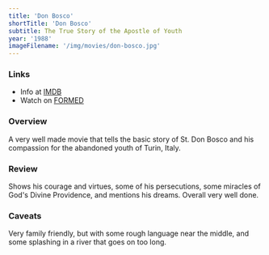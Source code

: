 ```yaml
---
title: 'Don Bosco'
shortTitle: 'Don Bosco'
subtitle: The True Story of the Apostle of Youth
year: '1988'
imageFilename: '/img/movies/don-bosco.jpg'
---
```


### Links

* Info at [IMDB](https://www.imdb.com/title/tt0095051/)
* Watch on [FORMED](https://watch.formed.org/don-bosco-the-true-story-of-the-apostle-of-youth)

### Overview

A very well made movie that tells the basic story of St. Don Bosco and his compassion for the abandoned youth of Turin, Italy.

### Review

Shows his courage and virtues, some of his persecutions, some miracles of God's Divine Providence, and mentions his dreams. Overall very well done.

### Caveats

Very family friendly, but with some rough language near the middle, and some splashing in a river that goes on too long.
